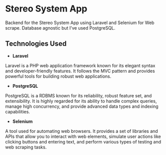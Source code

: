 # <a name="no-link"></a>Stereo System App

Backend for the Stereo System App using Laravel and Selenium for Web scrape. Database agnostic but I've used PostgreSQL.

## <a name="no-link"></a>Technologies Used

- **Laravel**

Laravel is a PHP web application framework known for its elegant syntax and developer-friendly features. It follows the MVC pattern and provides powerful tools for building robust web applications.

- **PostgreSQL**

PostgreSQL is a RDBMS known for its reliability, robust feature set, and extensibility. It is highly regarded for its ability to handle complex queries, manage high concurrency, and provide advanced data types and indexing capabilities. 

- **Selenium**

A tool used for automating web browsers. It provides a set of libraries and APIs that allow you to interact with web elements, simulate user actions like clicking buttons and entering text, and perform various types of testing and web scraping tasks.
